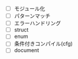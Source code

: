 - [ ] モジュール化
- [ ] パターンマッチ
- [ ] エラーハンドリング
- [ ] struct
- [ ] enum
- [ ] 条件付きコンパイル(cfg)
- [ ] document
